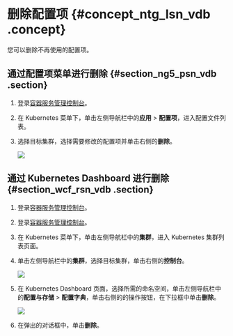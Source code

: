 # 删除配置项 {#concept_ntg_lsn_vdb .concept}

您可以删除不再使用的配置项。

## 通过配置项菜单进行删除 {#section_ng5_psn_vdb .section}

1.  登录[容器服务管理控制台](https://cs.console.aliyun.com)。
2.  在 Kubernetes 菜单下，单击左侧导航栏中的**应用** \> **配置项**，进入配置文件列表。
3.  选择目标集群，选择需要修改的配置项并单击右侧的**删除**。

    ![](http://static-aliyun-doc.oss-cn-hangzhou.aliyuncs.com/assets/img/6911/4532_zh-CN.png)


## 通过 Kubernetes Dashboard 进行删除 {#section_wcf_rsn_vdb .section}

1.  登录[容器服务管理控制台](https://cs.console.aliyun.com)。
2.  登录[容器服务管理控制台](https://partners-intl.console.aliyun.com/#/cs)。
3.  在 Kubernetes 菜单下，单击左侧导航栏中的**集群**，进入 Kubernetes 集群列表页面。
4.  单击左侧导航栏中的**集群**，选择目标集群，单击右侧的**控制台**。

    ![](http://static-aliyun-doc.oss-cn-hangzhou.aliyuncs.com/assets/img/6911/4533_zh-CN.png)

5.  在 Kubernetes Dashboard 页面，选择所需的命名空间，单击左侧导航栏中的**配置与存储** \> **配置字典**，单击右侧的的操作按钮，在下拉框中单击**删除**。

    ![](http://static-aliyun-doc.oss-cn-hangzhou.aliyuncs.com/assets/img/6911/4534_zh-CN.png)

6.  在弹出的对话框中，单击**删除**。

